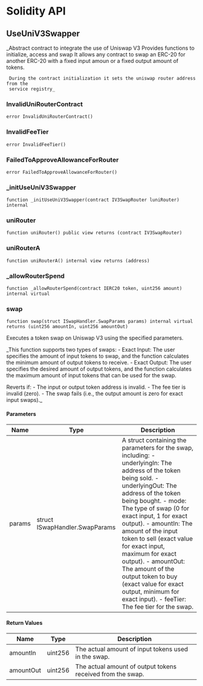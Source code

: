 # Solidity API

## UseUniV3Swapper

_Abstract contract to integrate the use of Uniswap V3
     Provides functions to initialize, access and swap
     It allows any contract to swap an ERC-20 for another ERC-20 with a fixed
     input amoun  or a fixed output amount of tokens.

     During the contract initialization it sets the uniswap router address from the
     service registry_

### InvalidUniRouterContract

```solidity
error InvalidUniRouterContract()
```

### InvalidFeeTier

```solidity
error InvalidFeeTier()
```

### FailedToApproveAllowanceForRouter

```solidity
error FailedToApproveAllowanceForRouter()
```

### _initUseUniV3Swapper

```solidity
function _initUseUniV3Swapper(contract IV3SwapRouter luniRouter) internal
```

### uniRouter

```solidity
function uniRouter() public view returns (contract IV3SwapRouter)
```

### uniRouterA

```solidity
function uniRouterA() internal view returns (address)
```

### _allowRouterSpend

```solidity
function _allowRouterSpend(contract IERC20 token, uint256 amount) internal virtual
```

### swap

```solidity
function swap(struct ISwapHandler.SwapParams params) internal virtual returns (uint256 amountIn, uint256 amountOut)
```

Executes a token swap on Uniswap V3 using the specified parameters.

_This function supports two types of swaps:
     - Exact Input: The user specifies the amount of input tokens to swap, and the function calculates
       the minimum amount of output tokens to receive.
     - Exact Output: The user specifies the desired amount of output tokens, and the function calculates
       the maximum amount of input tokens that can be used for the swap.

Reverts if:
     - The input or output token address is invalid.
     - The fee tier is invalid (zero).
     - The swap fails (i.e., the output amount is zero for exact input swaps)._

#### Parameters

| Name | Type | Description |
| ---- | ---- | ----------- |
| params | struct ISwapHandler.SwapParams | A struct containing the parameters for the swap, including:        - underlyingIn: The address of the token being sold.        - underlyingOut: The address of the token being bought.        - mode: The type of swap (0 for exact input, 1 for exact output).        - amountIn: The amount of the input token to sell (exact value for exact input, maximum for exact output).        - amountOut: The amount of the output token to buy (exact value for exact output, minimum for exact input).        - feeTier: The fee tier for the swap. |

#### Return Values

| Name | Type | Description |
| ---- | ---- | ----------- |
| amountIn | uint256 | The actual amount of input tokens used in the swap. |
| amountOut | uint256 | The actual amount of output tokens received from the swap. |

